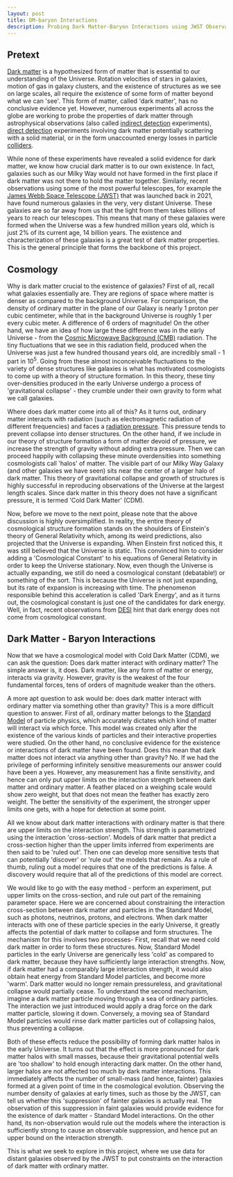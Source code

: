 ```yaml
---
layout: post
title: DM-baryon Interactions
description: Probing Dark Matter-Baryon Interactions using JWST Observations of Early Galaxies
---
```


## Pretext

[Dark matter](https://en.wikipedia.org/wiki/Dark_matter) is a hypothesized form of matter that is essential to our understanding of the Universe. Rotation velocities of stars in galaxies, motion of gas in galaxy clusters, and the existence of structures as we see on large scales, all require the existence of some form of matter beyond what we can 'see'. This form of matter, called 'dark matter', has no conclusive evidence yet. However, numerous experiments all across the globe are working to probe the properties of dark matter through astrophysical observations (also called [indirect detection](https://en.wikipedia.org/wiki/Indirect_detection_of_dark_matter) experiments), [direct detection](https://en.wikipedia.org/wiki/Direct_detection_of_dark_matter) experiments involving dark matter potentially scattering with a solid material, or in the form unaccounted energy losses in particle [colliders](https://en.wikipedia.org/wiki/Dark_matter#Collider_searches_for_dark_matter). 

While none of these experiments have revealed a solid evidence for dark matter, we know how crucial dark matter is to our own existence. In fact, galaxies such as our Milky Way would not have formed in the first place if dark matter was not there to hold the matter together. Similarly, recent observations using some of the most powerful telescopes, for example the [James Webb Space Telescope (JWST)](https://science.nasa.gov/mission/webb/) that was launched back in 2021, have found numerous galaxies in the very, very distant Universe. These galaxies are so far away from us that the light from them takes billions of years to reach our telescopes. This means that many of these galaxies were formed when the Universe was a few hundred million years old, which is just 2% of its current age, 14 billion years. The existence and characterization of these galaxies is a great test of dark matter properties. This is the general principle that forms the backbone of this project.

## Cosmology

Why is dark matter crucial to the existence of galaxies? First of all, recall what galaxies essentially are. They are regions of space where matter is denser as compared to the background Universe. For comparison, the density of ordinary matter in the plane of our Galaxy is nearly 1 proton per cubic centimeter, while that in the background Universe is roughly 1 per every cubic meter. A difference of 6 orders of magnitude! On the other hand, we have an idea of how large these difference was in the early Universe - from the [Cosmic Microwave Background (CMB)](https://en.wikipedia.org/wiki/Cosmic_microwave_background) radiation. The tiny fluctuations that we see in this radiation field, produced when the Universe was just a few hundred thousand years old, are incredibly small - 1 part in $10^5$. Going from these almost inconceivable fluctuations to the variety of dense structures like galaxies is what has motivated cosmologists to come up with a theory of structure formation. In this theory, these tiny over-densities produced in the early Universe undergo a process of 'gravitational collapse' - they crumble under their own gravity to form what we call galaxies.

Where does dark matter come into all of this? As it turns out, ordinary matter interacts with radiation (such as electromagnetic radiation of different frequencies) and faces a [radiation pressure](https://en.wikipedia.org/wiki/Radiation_pressure). This pressure tends to prevent collapse into denser structures. On the other hand, if we include in our theory of structure formation a form of matter devoid of pressure, we increase the strength of gravity without adding extra pressure. Then we can proceed happily with collapsing these minute overdensities into something cosmologists call 'halos' of matter. The visible part of our Milky Way Galaxy (and other galaxies we have seen) sits near the center of a larger halo of dark matter. This theory of gravitational collapse and growth of structures is highly successful in reproducing observations of the Universe at the largest length scales. Since dark matter in this theory does not have a significant pressure, it is termed 'Cold Dark Matter' (CDM).

Now, before we move to the next point, please note that the above discussion is highly oversimplified. In reality, the entire theory of cosmological structure formation stands on the shoulders of Einstein's theory of General Relativity which, among its weird predictions, also projected that the Universe is expanding. When Einstein first noticed this, it was still believed that the Universe is static. This convinced him to consider adding a 'Cosmological Constant' to his equations of General Relativity in order to keep the Universe stationary. Now, even though the Universe is actually expanding, we still do need a cosmological constant (debatable!) or something of the sort. This is because the Universe is not just expanding, but its rate of expansion is increasing with time. The phenomenon responsible behind this acceleration is called 'Dark Energy', and as it turns out, the cosmological constant is just one of the candidates for dark energy. Well, in fact, recent observations from [DESI](https://newscenter.lbl.gov/2025/03/19/new-desi-results-strengthen-hints-that-dark-energy-may-evolve/) hint that dark energy does not come from cosmological constant.

## Dark Matter - Baryon Interactions

Now that we have a cosmological model with Cold Dark Matter (CDM), we can ask the question: Does dark matter interact with ordinary matter? The simple answer is, it does. Dark matter, like any form of matter or energy, interacts via gravity. However, gravity is the weakest of the four fundamental forces, tens of orders of magnitude weaker than the others. 

A more apt question to ask would be: does dark matter interact with ordinary matter via something other than gravity? This is a more difficult question to answer. First of all, ordinary matter belongs to the [Standard Model](https://home.cern/science/physics/standard-model) of particle physics, which accurately dictates which kind of matter will interact via which force. This model was created only after the existence of the various kinds of particles and their interactive properties were studied. On the other hand, no conclusive evidence for the existence or interactions of dark matter have been found. Does this mean that dark matter does not interact via anything other than gravity? No. If we had the privilege of performing infinitely sensitive measurements our answer could have been a yes. However, any measurement has a finite sensitivity, and hence can only put upper limits on the interaction strength between dark matter and ordinary matter. A feather placed on a weighing scale would show zero weight, but that does not mean the feather has exactly zero weight. The better the sensitivity of the experiment, the stronger upper limits one gets, with a hope for detection at some point.

All we know about dark matter interactions with ordinary matter is that there are upper limits on the interaction strength. This strength is parametrized using the interaction 'cross-section'. Models of dark matter that predict a cross-section higher than the upper limits inferred from experiments are then said to be 'ruled out'. Then one can develop more sensitive tests that can potentially 'discover' or 'rule out' the models that remain. As a rule of thumb, ruling out a model requires that one of the predictions is false. A discovery would require that all of the predictions of this model are correct.

We would like to go with the easy method - perform an experiment, put upper limits on the cross-section, and rule out part of the remaining parameter space. Here we are concerned about constraining the interaction cross-section between dark matter and particles in the Standard Model, such as photons, neutrinos, protons, and electrons. When dark matter interacts with one of these particle species in the early Universe, it greatly affects the potential of dark matter to collapse and form structures. The mechanism for this involves two processes- First, recall that we need cold dark matter in order to form these structures. Now, Standard Model particles in the early Universe are generically less 'cold' as compared to dark matter, because they have sufficiently large interaction strengths. Now, if dark matter had a comparably large interaction strength, it would also obtain heat energy from Standard Model particles, and become more 'warm'. Dark matter would no longer remain pressureless, and gravitational collapse would partially cease. To understand the second mechanism, imagine a dark matter particle moving through a sea of ordinary particles. The interaction we just introduced would apply a drag force on the dark matter particle, slowing it down. Conversely, a moving sea of Standard Model particles would rinse dark matter particles out of collapsing halos, thus preventing a collapse.

Both of these effects reduce the possibility of forming dark matter halos in the early Universe. It turns out that the effect is more pronounced for dark matter halos with small masses, because their gravitational potential wells are 'too shallow' to hold enough interacting dark matter. On the other hand, larger halos are not affected too much by dark matter interactions. This immediately affects the number of small-mass (and hence, fainter) galaxies formed at a given point of time in the cosmological evolution. Observing the number density of galaxies at early times, such as those by the JWST, can tell us whether this 'suppression' of fainter galaxies is actually real. The observation of this suppression in faint galaxies would provide evidence for the existence of dark matter - Standard Model interactions. On the other hand, its non-observation would rule out the models where the interaction is sufficiently strong to cause an observable suppression, and hence put an upper bound on the interaction strength.

This is what we seek to explore in this project, where we use data for distant galaxies observed by the JWST to put constraints on the interaction of dark matter with ordinary matter.
